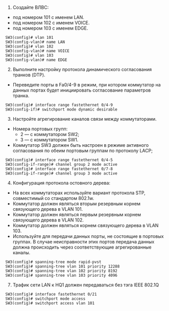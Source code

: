 1. Создайте ВЛВС: 
  - под номером 101 с именем LAN.
  - под номером 102 с именем VOICE.
  - под номером 103 с именем EDGE.
```
SW3(config)# vlan 101
SW3(config-vlan)# name LAN
SW3(config)# vlan 102
SW3(config-vlan)# name VOICE
SW3(config)# vlan 103
SW3(config-vlan)# name EDGE
```

2. Выполните настройку протокола динамического согласования транков (DTP). 
  - Переведите порты в Fa0/4-9 в режим, при котором коммутатор на данных портах будет инициировать согласование параметров транка.
```
SW3(config)# interface range fastethernet 0/4-9
SW3(config-if)# switchport mode dynamic desirable 
```
3. Настройте агрегирование каналов связи между коммутаторами.
  - Номера портовых групп: 
    - 2 — с коммутатором SW2;
    - 3 — с коммутатором SW1.
  - Коммутатор SW3 должен быть настроен в режиме активного согласования по обеим портовым группам по протоколу LACP;
```
SW3(config)# interface range fastethernet 0/4-5
SW3(config-if-range)# channel group 2 mode active
SW3(config)# interface range fastethernet 0/7-8
SW3(config-if-range)# channel group 3 mode active
```
4. Конфигурация протокола остовного дерева:
  - На всех коммутаторах используйте вариант протокола STP, совместимый со стандартом 802.1w.
  - Коммутатор должен являться вторым резервным корнем связующего дерева в VLAN 101.
  - Коммутатор должен являться первым резервным корнем связующего дерева в VLAN 102.
  - Коммутатор должен являться корнем связующего дерева в VLAN 103.
  - Используйте для передачи данных порты, не состоящие в портовых группах. В случае неисправности этих портов передача данных должна происходить через соответствующие агрегированные каналы.
```
SW3(config)# spanning-tree mode rapid-pvst
SW3(config)# spanning-tree vlan 101 priority 12288
SW3(config)# spanning-tree vlan 102 priority 8192
SW3(config)# spanning-tree vlan 103 priority 4096
```
7. Трафик сети LAN к HQ1 должен передаваться без тэга IEEE 802.1Q
```
SW3(config)# interface fastethernet 0/21
SW3(config)# switchport mode access
SW3(config)# switchport access vlan 101
```